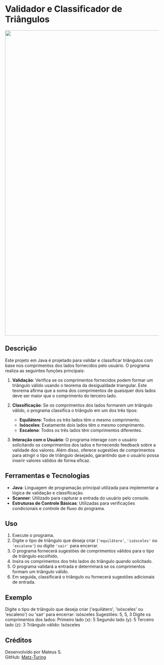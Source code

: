 # Validador e Classificador de Triângulos

<img src="https://user-images.githubusercontent.com/74038190/212284115-f47cd8ff-2ffb-4b04-b5bf-4d1c14c0247f.gif" width="1000">

## Descrição

Este projeto em Java é projetado para validar e classificar triângulos com base nos comprimentos dos lados fornecidos pelo usuário. O programa realiza as seguintes funções principais:

1. **Validação**: Verifica se os comprimentos fornecidos podem formar um triângulo válido usando o teorema da desigualdade triangular. Este teorema afirma que a soma dos comprimentos de quaisquer dois lados deve ser maior que o comprimento do terceiro lado.

2. **Classificação**: Se os comprimentos dos lados formarem um triângulo válido, o programa classifica o triângulo em um dos três tipos:
   - **Equilátero**: Todos os três lados têm o mesmo comprimento.
   - **Isósceles**: Exatamente dois lados têm o mesmo comprimento.
   - **Escaleno**: Todos os três lados têm comprimentos diferentes.

3. **Interação com o Usuário**: O programa interage com o usuário solicitando os comprimentos dos lados e fornecendo feedback sobre a validade dos valores. Além disso, oferece sugestões de comprimentos para atingir o tipo de triângulo desejado, garantindo que o usuário possa inserir valores válidos de forma eficaz.

## Ferramentas e Tecnologias

- **Java**: Linguagem de programação principal utilizada para implementar a lógica de validação e classificação.
- **Scanner**: Utilizado para capturar a entrada do usuário pelo console.
- **Estruturas de Controle Básicas**: Utilizadas para verificações condicionais e controle de fluxo do programa.

## Uso

1. Execute o programa.
2. Digite o tipo de triângulo que deseja criar (`'equilátero'`, `'isósceles'` ou `'escaleno'`) ou digite `'sair'` para encerrar.
3. O programa fornecerá sugestões de comprimentos válidos para o tipo de triângulo escolhido.
4. Insira os comprimentos dos três lados do triângulo quando solicitado.
5. O programa validará a entrada e determinará se os comprimentos formam um triângulo válido.
6. Em seguida, classificará o triângulo ou fornecerá sugestões adicionais de entrada.

## Exemplo

Digite o tipo de triângulo que deseja criar ('equilátero', 'isósceles' ou 'escaleno') ou 'sair' para encerrar: isósceles Sugestões: 5, 5, 3 Digite os comprimentos dos lados: Primeiro lado (x): 5 Segundo lado (y): 5 Terceiro lado (z): 3 Triângulo válido: Isósceles

## Créditos

Desenvolvido por Mateus S.  
GitHub: [Matz-Turing](https://github.com/Matz-Turing)
